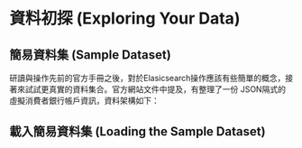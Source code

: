 # 資料初探 (Exploring Your Data)

## 簡易資料集 (Sample Dataset)

研讀與操作先前的官方手冊之後，對於Elasicsearch操作應該有些簡單的概念，接著來試試更真實的資料集合。官方網站文件中提及，有整理了一份
JSON隔式的虛擬消費者銀行帳戶資訊，資料架構如下：



## 載入簡易資料集 (Loading the Sample Dataset)